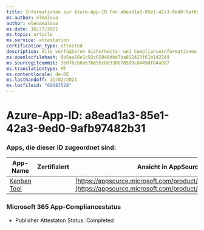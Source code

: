 ```yaml
---
title: Informationen zur Azure-App-ID für a8ead1a3-85e1-42a3-9ed0-9afb97482b31
ms.author: elmalova
author: elenamalova
ms.date: 10/27/2021
ms.topic: article
ms.service: attestation
certification_type: attested
description: Alle verfügbaren Sicherheits- und Complianceinformationen für a8ead1a3-85e1-42a3-9ed0-9afb97482b31.
ms.openlocfilehash: 0b6aa16e1c92c65948dbd7ba812423f61b142249
ms.sourcegitcommit: 3b0f0cb0a67b69bcb6330078509cd449df04a987
ms.translationtype: MT
ms.contentlocale: de-DE
ms.lasthandoff: 11/02/2021
ms.locfileid: "60683528"
---
```

# <a name="azure-app-id-a8ead1a3-85e1-42a3-9ed0-9afb97482b31"></a>Azure-App-ID: a8ead1a3-85e1-42a3-9ed0-9afb97482b31


### <a name="apps-associated-with-this-id"></a>Apps, die dieser ID zugeordnet sind:
| **App-Name** | **Zertifiziert** | **Ansicht in AppSource** |
|--------------|---------------|-----------------------|
| [Kanban Tool](https://docs.microsoft.com/microsoft-365-app-certification/forward/WA200002121) |  | [https://appsource.microsoft.com/product/office/WA200002121](https://appsource.microsoft.com/product/office/WA200002121) |

### <a name="microsoft-365-app-compliance-status"></a>Microsoft 365 App-Compliancestatus
- Publisher Attestaton Status: Completed
